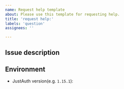 ```yaml
---
name: Request help template
about: Please use this template for requesting help.
title: 'request help:'
labels: 'question'
assignees: ''

---
```



## Issue description

## Environment

- JustAuth version(e.g. `1.15.1`): 